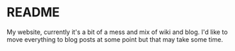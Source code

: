 # README

My website, currently it's a bit of a mess and mix of wiki and blog. I'd like to move everything to blog posts at some point but that may take some time.
